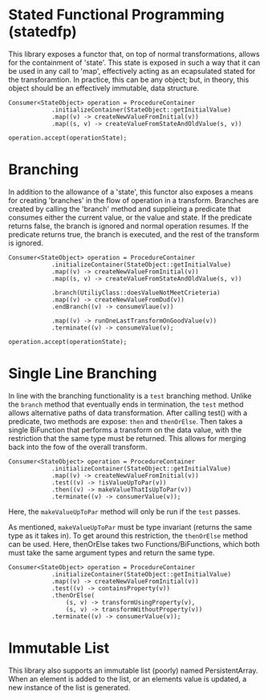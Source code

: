 # Stated Functional Programming (statedfp)

This library exposes a functor that, on top of normal transformations, allows for the containment of 'state'. This state is exposed in such a way that it can be used in any call to 'map', effectively acting as an ecapsulated stated for the transforamtion. In practice, this can be any object; but, in theory, this object should be an effectively immutable, data structure.

```
Consumer<StateObject> operation = ProcedureContainer
            .initializeContainer(StateObject::getInitialValue)
            .map((v) -> createNewValueFromInitial(v))
            .map((s, v) -> createValueFromStateAndOldValue(s, v))

operation.accept(operationState);
```

# Branching
In addition to the allowance of a 'state', this functor also exposes a means for creating 'branches' in the flow of operation in a transform. Branches are created by calling the 'branch' method and supplieing a predicate that consumes either the current value, or the value and state. If the predicate returns false, the branch is ignored and normal operation resumes. If the predicate returns true, the branch is executed, and the rest of the transform is ignored.

```
Consumer<StateObject> operation = ProcedureContainer
            .initializeContainer(StateObject::getInitialValue)
            .map((v) -> createNewValueFromInitial(v))
            .map((s, v) -> createValueFromStateAndOldValue(s, v))
            
            .branch(UtiliyClass::doesValueNotMeetCrieteria)
            .map((v) -> createNewValueFromDud(v))
            .endBranch((v) -> consumeVlaue(v))
            
            .map((v) -> runOneLastTransformOnGoodValue(v))
            .terminate((v) -> consumeValue(v);
            
operation.accept(operationState);
```

# Single Line Branching
In line with the branching functionality is a `test` branching method. Unlike the `branch` method that eventually ends in termination, the `test` method allows alternative paths of data transformation. After calling test() with a predicate, two methods are expose: `then` and `thenOrElse`. Then takes a single BiFunction that performs a transform on the data value, with the restriction that the same type must be returned. This allows for merging back into the fow of the overall transform.
```
Consumer<StateObject> operation = ProcedureContainer
            .initializeContainer(StateObject::getInitialValue)
            .map((v) -> createNewValueFromInitial(v))
            .test((v) -> !isValueUpToPar(v))
            .then((v) -> makeValueThatIsUpToPar(v))
            .terminate((v) -> consumerValue(v));
```
Here, the `makeValueUpToPar` method will only be run if the `test` passes. 

As mentioned, `makeValueUpToPar` must be type invariant (returns the same type as it takes in). To get around this restriction, the `thenOrElse` method can be used. Here, thenOrElse takes two Functions/BiFunctions, which both must take the same argument types and return the same type.
```
Consumer<StateObject> operation = ProcedureContainer
            .initializeContainer(StateObject::getInitialValue)
            .map((v) -> createNewValueFromInitial(v))
            .test((v) -> containsProperty(v))
            .thenOrElse(
                (s, v) -> transformUsingProperty(v),
                (s, v) -> transformWithoutProperty(v))
            .terminate((v) -> consumerValue(v));
```


# Immutable List
This library also supports an immutable list (poorly) named PersistentArray. When an element is added to the list, or an elements value is updated, a new instance of the list is generated.


